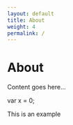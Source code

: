 ```yaml
---
layout: default
title: About
weight: 4
permalink: /
---
```


About
=====
Content goes here...

   var x = 0;

This is an example

